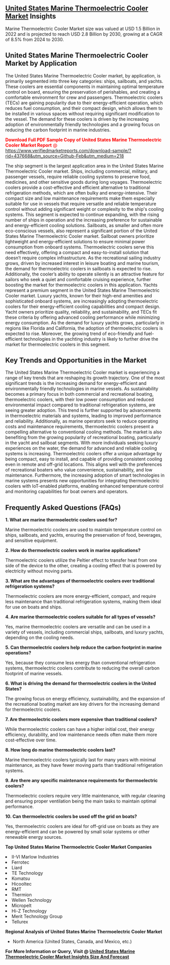<h2><a href="https://www.verifiedmarketreports.com/download-sample/?rid=437668&amp;utm_source=Github-Feb&amp;utm_medium=218" target="_blank">United States Marine Thermoelectric Cooler Market</a> Insights</h2><p>Marine Thermoelectric Cooler Market size was valued at USD 1.5 Billion in 2022 and is projected to reach USD 2.8 Billion by 2030, growing at a CAGR of 8.5% from 2024 to 2030.</p><p> <h2>United States Marine Thermoelectric Cooler Market by Application</h2> <p>The United States Marine Thermoelectric Cooler market, by application, is primarily segmented into three key categories: ships, sailboats, and yachts. These coolers are essential components in maintaining optimal temperature control on board, ensuring the preservation of perishables, and creating a comfortable environment for crew and passengers. Thermoelectric coolers (TECs) are gaining popularity due to their energy-efficient operation, which reduces fuel consumption, and their compact design, which allows them to be installed in various spaces without requiring significant modification to the vessel. The demand for these coolers is driven by the increasing adoption of environmentally friendly technologies and a growing focus on reducing the carbon footprint in marine industries. <p><span class=""><span style="color: #ff0000;"><strong>Download Full PDF Sample Copy of United States Marine Thermoelectric Cooler Market Report</strong> @ </span><a href="https://www.verifiedmarketreports.com/download-sample/?rid=437668&amp;utm_source=Github-Feb&amp;utm_medium=218" target="_blank">https://www.verifiedmarketreports.com/download-sample/?rid=437668&amp;utm_source=Github-Feb&amp;utm_medium=218</a></span></p> The ship segment is the largest application area in the United States Marine Thermoelectric Cooler market. Ships, including commercial, military, and passenger vessels, require reliable cooling systems to preserve food, medicines, and other sensitive goods during long voyages. Thermoelectric coolers provide a cost-effective and efficient alternative to traditional refrigeration methods, which are often bulky and energy-intensive. Their compact size and low maintenance requirements make them especially suitable for use in vessels that require versatile and reliable temperature control without adding significant weight or complexity to the ship's cooling systems. This segment is expected to continue expanding, with the rising number of ships in operation and the increasing preference for sustainable and energy-efficient cooling solutions. Sailboats, as smaller and often more eco-conscious vessels, also represent a significant portion of the United States Marine Thermoelectric Cooler market. Sailboat owners prioritize lightweight and energy-efficient solutions to ensure minimal power consumption from onboard systems. Thermoelectric coolers serve this need effectively, offering a compact and easy-to-install solution that doesn’t require complex infrastructure. As the recreational sailing industry grows, driven by increased interest in leisure boating and marine tourism, the demand for thermoelectric coolers in sailboats is expected to rise. Additionally, the cooler’s ability to operate silently is an attractive feature for sailors who seek a quiet and comfortable cruising experience, further boosting the market for thermoelectric coolers in this application. Yachts represent a premium segment in the United States Marine Thermoelectric Cooler market. Luxury yachts, known for their high-end amenities and sophisticated onboard systems, are increasingly adopting thermoelectric coolers for their energy-efficient cooling capabilities and compact design. Yacht owners prioritize quality, reliability, and sustainability, and TECs fit these criteria by offering advanced cooling performance while minimizing energy consumption. As the demand for luxury yachts grows, particularly in regions like Florida and California, the adoption of thermoelectric coolers is expected to rise. Moreover, the growing trend of eco-friendly and fuel-efficient technologies in the yachting industry is likely to further drive the market for thermoelectric coolers in this segment. <h2>Key Trends and Opportunities in the Market</h2> <p>The United States Marine Thermoelectric Cooler market is experiencing a range of key trends that are reshaping its growth trajectory. One of the most significant trends is the increasing demand for energy-efficient and environmentally friendly technologies in marine vessels. As sustainability becomes a primary focus in both commercial and recreational boating, thermoelectric coolers, with their low power consumption and reduced environmental impact compared to traditional refrigeration systems, are seeing greater adoption. This trend is further supported by advancements in thermoelectric materials and systems, leading to improved performance and reliability. Additionally, as marine operators seek to reduce operating costs and maintenance requirements, thermoelectric coolers present a compelling alternative to conventional cooling methods. The market is also benefiting from the growing popularity of recreational boating, particularly in the yacht and sailboat segments. With more individuals seeking luxury experiences on the water, the demand for advanced and reliable cooling systems is increasing. Thermoelectric coolers offer a unique advantage by being compact, easy to install, and capable of providing consistent cooling even in remote and off-grid locations. This aligns well with the preferences of recreational boaters who value convenience, sustainability, and low maintenance. Furthermore, the increasing adoption of smart technologies in marine systems presents new opportunities for integrating thermoelectric coolers with IoT-enabled platforms, enabling enhanced temperature control and monitoring capabilities for boat owners and operators. <h2>Frequently Asked Questions (FAQs)</h2> <p><strong>1. What are marine thermoelectric coolers used for?</strong></p> <p>Marine thermoelectric coolers are used to maintain temperature control on ships, sailboats, and yachts, ensuring the preservation of food, beverages, and sensitive equipment.</p> <p><strong>2. How do thermoelectric coolers work in marine applications?</strong></p> <p>Thermoelectric coolers utilize the Peltier effect to transfer heat from one side of the device to the other, creating a cooling effect that is powered by electricity without moving parts.</p> <p><strong>3. What are the advantages of thermoelectric coolers over traditional refrigeration systems?</strong></p> <p>Thermoelectric coolers are more energy-efficient, compact, and require less maintenance than traditional refrigeration systems, making them ideal for use on boats and ships.</p> <p><strong>4. Are marine thermoelectric coolers suitable for all types of vessels?</strong></p> <p>Yes, marine thermoelectric coolers are versatile and can be used in a variety of vessels, including commercial ships, sailboats, and luxury yachts, depending on the cooling needs.</p> <p><strong>5. Can thermoelectric coolers help reduce the carbon footprint in marine operations?</strong></p> <p>Yes, because they consume less energy than conventional refrigeration systems, thermoelectric coolers contribute to reducing the overall carbon footprint of marine vessels.</p> <p><strong>6. What is driving the demand for thermoelectric coolers in the United States?</strong></p> <p>The growing focus on energy efficiency, sustainability, and the expansion of the recreational boating market are key drivers for the increasing demand for thermoelectric coolers.</p> <p><strong>7. Are thermoelectric coolers more expensive than traditional coolers?</strong></p> <p>While thermoelectric coolers can have a higher initial cost, their energy efficiency, durability, and low maintenance needs often make them more cost-effective over time.</p> <p><strong>8. How long do marine thermoelectric coolers last?</strong></p> <p>Marine thermoelectric coolers typically last for many years with minimal maintenance, as they have fewer moving parts than traditional refrigeration systems.</p> <p><strong>9. Are there any specific maintenance requirements for thermoelectric coolers?</strong></p> <p>Thermoelectric coolers require very little maintenance, with regular cleaning and ensuring proper ventilation being the main tasks to maintain optimal performance.</p> <p><strong>10. Can thermoelectric coolers be used off the grid on boats?</strong></p> <p>Yes, thermoelectric coolers are ideal for off-grid use on boats as they are energy-efficient and can be powered by small solar systems or other renewable energy sources.</p> </p><p><strong>Top United States Marine Thermoelectric Cooler Market Companies</strong></p><div data-test-id=""><p><li>II-VI Marlow Industries</li><li> Ferrotec</li><li> Liard</li><li> TE Technology</li><li> Komatsu</li><li> Hicooltec</li><li> RMT</li><li> Thermion</li><li> Wellen Technology</li><li> Micropelt</li><li> Hi-Z Technology</li><li> Merit Technology Group</li><li> Tellurex</li></p><div><strong>Regional Analysis of&nbsp;United States Marine Thermoelectric Cooler Market</strong></div><ul><li dir="ltr"><p dir="ltr">North America&nbsp;(United States, Canada, and Mexico, etc.)</p></li></ul><p><strong>For More Information or Query, Visit @&nbsp;</strong><strong><a href="https://www.verifiedmarketreports.com/product/marine-thermoelectric-cooler-market/?utm_source=Github-Feb&amp;utm_medium=218" target="_blank">United States Marine Thermoelectric Cooler Market Insights Size And Forecast</a></strong></p></div>
